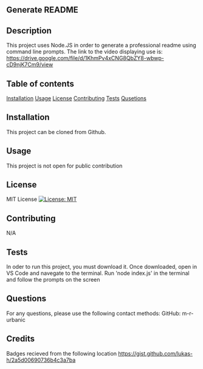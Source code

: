 ## Generate README

## Description
This project uses Node.JS in order to generate a professional readme using command line prompts. The link to the video displaying use is: https://drive.google.com/file/d/1KhmPv4xCNG8QbZY8-wbwp-cD9njK7Cm9/view

## Table of contents
[Installation](#installation)
[Usage](#usage)
[License](#license)
[Contributing](#contributing)
[Tests](#tests)
[Qusetions](#questions)

## Installation
This project can be cloned from Github.

## Usage
This project is not open for public contribution

## License
MIT License [![License: MIT](https://img.shields.io/badge/License-MIT-yellow.svg)](https://opensource.org/licenses/MIT)

## Contributing
N/A

## Tests
In oder to run this project, you must download it. Once downloaded, open in VS Code and navegate to the terminal. Run 'node index.js' in the terminal and follow the prompts on the screen

## Questions
For any questions, please use the following contact methods:
GitHub: m-r-urbanic

## Credits
Badges recieved from the following location
https://gist.github.com/lukas-h/2a5d00690736b4c3a7ba